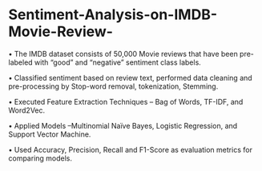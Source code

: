 # Sentiment-Analysis-on-IMDB-Movie-Review-
•	The IMDB dataset consists of 50,000 Movie reviews that have been pre-labeled with “good” and “negative” sentiment class labels.

•	Classified sentiment based on review text, performed data cleaning and pre-processing by Stop-word removal, tokenization, Stemming.

•	Executed Feature Extraction Techniques – Bag of Words, TF-IDF, and Word2Vec.

•	Applied Models –Multinomial Naïve Bayes, Logistic Regression, and Support Vector Machine.

•	Used Accuracy, Precision, Recall and F1-Score as evaluation metrics for comparing models.
